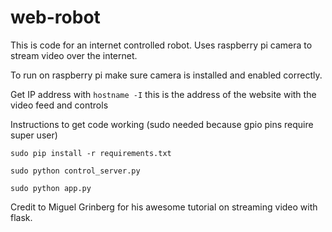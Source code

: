 # web-robot

This is code for an internet controlled robot. Uses raspberry pi camera to stream video over the internet.

To run on raspberry pi make sure camera is installed and enabled correctly.

Get IP address with <code>hostname -I</code> this is the address of the website with the video feed and controls

Instructions to get code working (sudo needed because gpio pins require super user)

<code>sudo pip install -r requirements.txt</code>

<code>sudo python control_server.py</code>

<code>sudo python app.py</code>

Credit to Miguel Grinberg for his awesome tutorial on streaming video with flask. 
